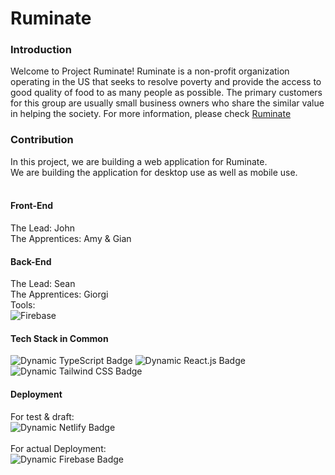 # Ruminate

### Introduction

Welcome to Project Ruminate!
Ruminate is a non-profit organization operating in the US that seeks to resolve poverty and provide the access to good quality of food to as many people as possible. The primary customers for this group are usually small business owners who share the similar value in helping the society.
</b></b>
For more information, please check [Ruminate](https://www.letsruminate.org/)

### Contribution

In this project, we are building a web application for Ruminate.<br/>
We are building the application for desktop use as well as mobile use.<br/>
<br/>

#### Front-End

The Lead: John<br/>
The Apprentices: Amy & Gian<br/>

#### Back-End

The Lead: Sean<br/>
The Apprentices: Giorgi <br/>
Tools:<br/>
<img alt="Firebase" src="https://img.shields.io/badge/logo-firebase-blue?logo=firebase&logoColor=ffffff"><br/>

#### Tech Stack in Common

<img alt="Dynamic TypeScript Badge" src="https://img.shields.io/badge/logo-typescript-blue?logo=typescriptt&logoColor=e8f22e">
<img alt="Dynamic React.js Badge" src="https://img.shields.io/badge/logo-react-blue?logo=react&logoColor=61DAFB">
<img alt="Dynamic Tailwind CSS Badge" src="https://img.shields.io/badge/logo-tailwindcss-blue?logo=tailwindcss&logoColor=06B6D4"><br/>

#### Deployment

For test & draft:<br/>
<img alt="Dynamic Netlify Badge" src="https://img.shields.io/badge/logo-netlify-blue?logo=netlify&logoColor=00C7B7"><br/><br/>
For actual Deployment:<br/>
<img alt="Dynamic Firebase Badge" src="https://img.shields.io/badge/logo-firebase-blue?logo=firebase&logoColor=00C7B7"><br/><br/>
